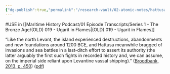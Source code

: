 ```yaml
---
{"dg-publish":true,"permalink":"/research-vault/02-atomic-notes/hattusa-claimed-to-have-invaded-cyprus-by-sea-around-1200-bce-possibly-the-first-recorded-sea-fight-in-history/"}
---
```


#USE in [[Maritime History Podcast/01 Episode Transcripts/Series 1 - The Bronze Age/(OLD) 019 - Ugarit in Flames\|(OLD) 019 - Ugarit in Flames]]

“Like the north Levant, the island experienced destructions, abandonments and new foundations around 1200 BCE, and Hattusa meanwhile bragged of invasions and sea battles in a last-ditch effort to assert its authority (the latter arguably the first such fights in recorded history and, we can assume, on the imperial side reliant upon Levantine vassal shipping).” ([Broodbank, 2013, p. 450](zotero://select/library/items/IR54JIQG)) ([pdf](zotero://open-pdf/library/items/85K7BT2G?page=417&annotation=UP3YF43K))